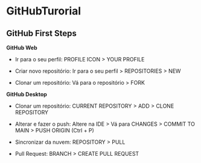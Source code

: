 # GitHubTurorial
## GitHub First Steps
 
__GitHub Web__

* Ir para o seu perfil: PROFILE ICON > YOUR PROFILE

* Criar novo repositório: Ir para o seu perfil > REPOSITORIES > NEW

* Clonar um repositório: Vá para o repositório > FORK

__GitHub Desktop__

* Clonar um repositório: CURRENT REPOSITORY > ADD > CLONE REPOSITORY

* Alterar e fazer o push: Altere na IDE > Vá para CHANGES > COMMIT TO MAIN > PUSH ORIGIN (Ctrl + P)

* Sincronizar da nuvem: REPOSITORY > PULL

* Pull Request: BRANCH > CREATE PULL REQUEST

